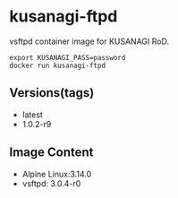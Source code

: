 # kusanagi-ftpd

vsftpd container image for KUSANAGI RoD.
```
export KUSANAGI_PASS=password
docker run kusanagi-ftpd
```

## Versions(tags)
- latest
- 1.0.2-r9

## Image Content
- Alpine Linux:3.14.0
- vsftpd: 3.0.4-r0

